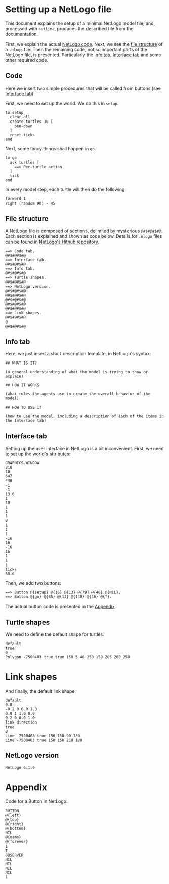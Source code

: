 # Setting up a NetLogo file

This document explains the setup of a minimal NetLogo model file,
and, processed with `outline`, produces the described file from the documentation.

First, we explain the actual [NetLogo code](#code). 
Next, we see the [file structure](#file-structure) of a `.nlogo` file. 
Then the remaining code, not so important parts of the NetLogo file, is presented.
Particularly the [Info tab](#info-tab), [Interface tab](#interface-tab)
and some other required code.

## Code

Here we insert two simple procedures that will be called from buttons (see [Interface tab](#interface-tab))

First, we need to set up the world. We do this in `setup`.

``` - Code tab
to setup
  clear-all
  create-turtles 10 [
    pen-down
  ]
  reset-ticks
end

```

Next, some fancy things shall happen in `go`.

``` - Code tab
to go
  ask turtles [
    ==> Per-turtle action.
  ]
  tick
end
```

In every model step, each turtle will then do the following:

``` - Per-turtle action
forward 1
right (random 90) - 45
```

## File structure

A NetLogo file is composed of sections, delimited by mysterious `@#$#@#$#@`.
Each section is explained and shown as code below.
Details for `.nlogo` files can be found in [NetLogo's Hithub repository](https://github.com/NetLogo/NetLogo/wiki/File-(.nlogo)-and-Widget-Format).

```
==> Code tab.
@#$#@#$#@
==> Interface tab.
@#$#@#$#@
==> Info tab.
@#$#@#$#@
==> Turtle shapes.
@#$#@#$#@
==> NetLogo version.
@#$#@#$#@
@#$#@#$#@
@#$#@#$#@
@#$#@#$#@
@#$#@#$#@
==> Link shapes.
@#$#@#$#@
0
@#$#@#$#@

```

## Info tab

Here, we just insert a short description template, in NetLogo's syntax:

``` - Info tab
## WHAT IS IT?

(a general understanding of what the model is trying to show or explain)

## HOW IT WORKS

(what rules the agents use to create the overall behavior of the model)

## HOW TO USE IT

(how to use the model, including a description of each of the items in the Interface tab)
```

## Interface tab

Setting up the user interface in NetLogo is a bit inconvenient.
First, we need to set up the world's attributes:

``` - Interface tab
GRAPHICS-WINDOW
210
10
647
448
-1
-1
13.0
1
10
1
1
1
0
1
1
1
-16
16
-16
16
1
1
1
ticks
30.0

```

Then, we add two buttons:

``` - Interface tab
==> Button @{setup} @{16} @{13} @{79} @{46} @{NIL}.
==> Button @{go} @{85} @{13} @{148} @{46} @{T}.
```

The actual button code is presented in the [Appendix](#appendix)

## Turtle shapes

We need to define the default shape for turtles:

``` - Turtle shapes
default
true
0
Polygon -7500403 true true 150 5 40 250 150 205 260 250
```

# Link shapes

And finally, the default link shape:

``` - Link shapes
default
0.0
-0.2 0 0.0 1.0
0.0 1 1.0 0.0
0.2 0 0.0 1.0
link direction
true
0
Line -7500403 true 150 150 90 180
Line -7500403 true 150 150 210 180
```

## NetLogo version

``` - NetLogo version
NetLogo 6.1.0
```

# Appendix

Code for a Button in NetLogo:

``` - Button @{name} @{left} @{top} @{right} @{bottom} @{forever}
BUTTON
@{left}
@{top}
@{right}
@{bottom}
NIL
@{name}
@{forever}
1
T
OBSERVER
NIL
NIL
NIL
NIL
1

```
